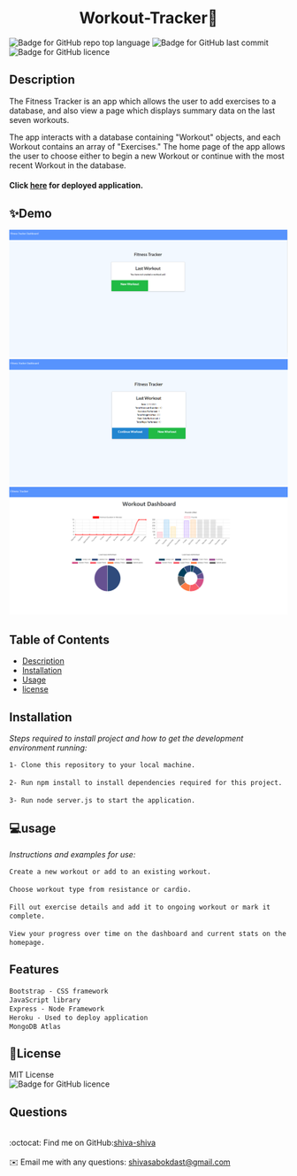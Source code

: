 

<h1 align="center"> Workout-Tracker👋</h1>

![Badge for GitHub repo top language](https://img.shields.io/github/languages/top/shiva-shiva/readmeGenerator?style=flat&logo=appveyor) ![Badge for GitHub last commit](https://img.shields.io/github/last-commit/shiva-shiva/readmeGenerator?style=flat&logo=appveyor)
![Badge for GitHub licence](https://img.shields.io/github/license/shiva-shiva/readmeGenerator?style=flat&logo=appveyor)


## Description 

The Fitness Tracker is an app which allows the user to add exercises to a database, and also view a page which displays summary data on the last seven workouts.

The app interacts with a database containing "Workout" objects, and each Workout contains an array of "Exercises." The home page of the app allows the user to choose either to begin a new Workout or continue with the most recent Workout in the database.<h4>Click [here](https://quiet-fjord-49464.herokuapp.com) for deployed application.</h4>

## ✨Demo

![Demo](./public/images/Fitness.png)![Demo](./public/images/Fitness-Tracker.png)
![Demo](./public/images/Workout-Dashboard.png)

 ## Table of Contents
* [Description](#Description)
* [Installation](#installation)
* [Usage](#usage)
* [license](#license)

## Installation
*Steps required to install project and how to get the development environment running:*

    1- Clone this repository to your local machine.

    2- Run npm install to install dependencies required for this project.

    3- Run node server.js to start the application.

## 💻usage
*Instructions and examples for use:*</br> 

    Create a new workout or add to an existing workout.

    Choose workout type from resistance or cardio.

    Fill out exercise details and add it to ongoing workout or mark it complete.

    View your progress over time on the dashboard and current stats on the homepage.
    
## Features

    Bootstrap - CSS framework 
    JavaScript library 
    Express - Node Framework 
    Heroku - Used to deploy application
    MongoDB Atlas

## 📝License
MIT License<br/>
       ![Badge for GitHub licence](https://img.shields.io/github/license/shiva-shiva/readmeGenerator?style=flat&logo=appveyor)

## Questions
<br/>:octocat: Find me on GitHub:[shiva-shiva](https://github.com/shiva-shiva)<br />
    <br />
    ✉️ Email me with any questions: shivasabokdast@gmail.com<br /><br />